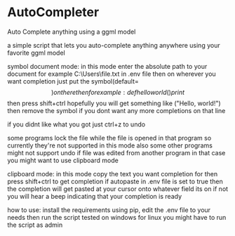 # AutoCompleter
 Auto Complete anything using a ggml model
 
 
a simple script that lets you auto-complete anything anywhere using your favorite ggml model

symbol document mode:
in this mode enter the absolute path to your document for example C:\Users\file.txt in .env file
then on wherever you want completion just put the symbol(default=$$) on there then for example:
def helloworld()
    print$$
then press shift+ctrl hopefully you will get something like ("Hello, world!") then remove the symbol if you dont want any more completions on that line

if you didnt like what you got just ctrl+z to undo

some programs lock the file while the file is opened in that program so currently they're not supported in this mode also some other programs might not support undo
if file was edited from another program in that case you might want to use clipboard mode

clipboard mode:
in this mode copy the text you want completion for then press shift+ctrl to get completion if autopaste in .env file is set to true
then the completion will get pasted at your cursor onto whatever field its on if not you will hear a beep indicating that your completion is ready

how to use:
install the requirements using pip, edit the .env file to your needs then run the script
tested on windows for linux you might have to run the script as admin
